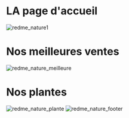 # LA page d'accueil
![redme_nature1](https://github.com/user-attachments/assets/63aa98d5-136a-4524-a9e7-5dd699514ab0)

# Nos meilleures ventes
![redme_nature_meilleure](https://github.com/user-attachments/assets/de066c97-677a-4b07-a81a-eb81b371f705)
# Nos plantes
![redme_nature_plante](https://github.com/user-attachments/assets/997b68fa-80ec-4e21-bb3b-bb62be1dafa5)
![redme_nature_footer](https://github.com/user-attachments/assets/5e0cc92d-0321-4777-ae9f-090a6347cb64)



